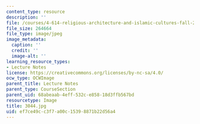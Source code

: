 ```yaml
---
content_type: resource
description: ''
file: /courses/4-614-religious-architecture-and-islamic-cultures-fall-2002/ef7ce49cc3f7a00c15398871b22d56a4_3044.jpg
file_size: 264664
file_type: image/jpeg
image_metadata:
  caption: ''
  credit: ''
  image-alt: ''
learning_resource_types:
- Lecture Notes
license: https://creativecommons.org/licenses/by-nc-sa/4.0/
ocw_type: OCWImage
parent_title: Lecture Notes
parent_type: CourseSection
parent_uid: 68abeaab-4eff-532c-e858-18d3ffb567bd
resourcetype: Image
title: 3044.jpg
uid: ef7ce49c-c3f7-a00c-1539-8871b22d56a4
---
```

